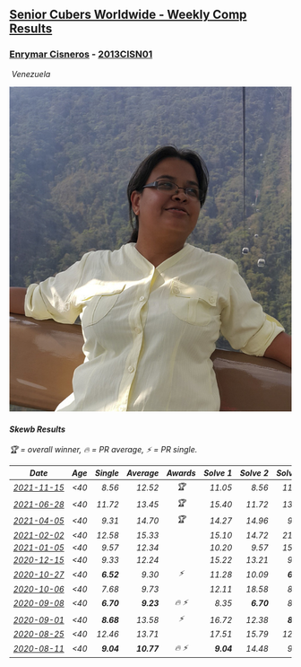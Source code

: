 <style>table {white-space: nowrap;}</style>
<link rel="stylesheet" type="text/css" href="/scw-comp/css/flags.css" />

## [Senior Cubers Worldwide - Weekly Comp Results](/scw-comp/results/)
### [Enrymar Cisneros](README.md) - [2013CISN01](https://www.worldcubeassociation.org/persons/2013CISN01?event=skewb)

<i class="flag flag-VE" />&nbsp;Venezuela

![Enrymar Cisneros](1530205432.jpg)

#### Skewb Results

<span style="white-space: nowrap;">🏆 = overall winner</span>, <span style="white-space: nowrap;">🔥 = PR average</span>, <span style="white-space: nowrap;">⚡ = PR single</span>.

| Date | Age | Single | Average | Awards | Solve 1 | Solve 2 | Solve 3 | Solve 4 | Solve 5 | Video |
| :--: | :--: | --: | --: | :--: | --: | --: | --: | --: | --: | :-- |
| [2021-11-15](../../results/2021-11-15/skewb.md) | <40 | 8.56 | 12.52 | 🏆 | 11.05 | 8.56 | 11.84 | 14.66 | 23.13 | [Desktop](https://www.facebook.com/events/914365772539993/permalink/922330555076848) / [Mobile](https://m.facebook.com/events/914365772539993?view=permalink&id=922330555076848) |
| [2021-06-28](../../results/2021-06-28/skewb.md) | <40 | 11.72 | 13.45 | 🏆 | 15.40 | 11.72 | 13.23 | 11.72 | 26.04 | [Desktop](https://www.facebook.com/events/2032757193542617/permalink/2043739362444400) / [Mobile](https://m.facebook.com/events/2032757193542617?view=permalink&id=2043739362444400) |
| [2021-04-05](../../results/2021-04-05/skewb.md) | <40 | 9.31 | 14.70 | 🏆 | 14.27 | 14.96 | 9.31 | 21.38 | 14.88 | [Desktop](https://www.facebook.com/events/469300370885865/permalink/477282173421018) / [Mobile](https://m.facebook.com/events/469300370885865?view=permalink&id=477282173421018) |
| [2021-02-02](../../results/2021-02-02/skewb.md) | <40 | 12.58 | 15.33 |  | 15.10 | 14.72 | 21.75 | 12.58 | 16.16 | [Desktop](https://www.facebook.com/events/706077650319450/permalink/709770713283477) / [Mobile](https://m.facebook.com/events/706077650319450?view=permalink&id=709770713283477) |
| [2021-01-05](../../results/2021-01-05/skewb.md) | <40 | 9.57 | 12.34 |  | 10.20 | 9.57 | 15.18 | 15.84 | 11.63 | [Desktop](https://www.facebook.com/events/430051568136756/permalink/434531794355400) / [Mobile](https://m.facebook.com/events/430051568136756?view=permalink&id=434531794355400) |
| [2020-12-15](../../results/2020-12-15/skewb.md) | <40 | 9.33 | 12.24 |  | 15.22 | 13.21 | 9.33 | 12.72 | 10.79 | [Desktop](https://www.facebook.com/events/440319056977468/permalink/444167169925990) / [Mobile](https://m.facebook.com/events/440319056977468?view=permalink&id=444167169925990) |
| [2020-10-27](../../results/2020-10-27/skewb.md) | <40 | **6.52** | 9.30 | ⚡ | 11.28 | 10.09 | **6.52** | **6.52** | 17.30 | [Desktop](https://www.facebook.com/events/3728096903891317/permalink/3747550655279275) / [Mobile](https://m.facebook.com/events/3728096903891317?view=permalink&id=3747550655279275) |
| [2020-10-06](../../results/2020-10-06/skewb.md) | <40 | 7.68 | 9.73 |  | 12.11 | 18.58 | 8.71 | 7.68 | 8.37 | [Desktop](https://www.facebook.com/events/365989921479949/permalink/371443987601209) / [Mobile](https://m.facebook.com/events/365989921479949?view=permalink&id=371443987601209) |
| [2020-09-08](../../results/2020-09-08/skewb.md) | <40 | **6.70** | **9.23** | 🔥 ⚡ | 8.35 | **6.70** | 8.32 | 14.83 | 11.03 | [Desktop](https://www.facebook.com/events/1438001453064843/permalink/1444147059116949) / [Mobile](https://m.facebook.com/events/1438001453064843?view=permalink&id=1444147059116949) |
| [2020-09-01](../../results/2020-09-01/skewb.md) | <40 | **8.68** | 13.58 | ⚡ | 16.72 | 12.38 | **8.68** | 14.06 | 14.30 | [Desktop](https://www.facebook.com/events/2626236590959927/permalink/2632517390331847) / [Mobile](https://m.facebook.com/events/2626236590959927?view=permalink&id=2632517390331847) |
| [2020-08-25](../../results/2020-08-25/skewb.md) | <40 | 12.46 | 13.71 |  | 17.51 | 15.79 | 12.59 | 12.46 | 12.74 | [Desktop](https://www.facebook.com/events/335350317875490/permalink/340336460710209) / [Mobile](https://m.facebook.com/events/335350317875490?view=permalink&id=340336460710209) |
| [2020-08-11](../../results/2020-08-11/skewb.md) | <40 | **9.04** | **10.77** | 🔥 ⚡ | **9.04** | 14.48 | 9.06 | 9.56 | 13.70 | [Desktop](https://www.facebook.com/events/354677798881328/permalink/359786778370430) / [Mobile](https://m.facebook.com/events/354677798881328?view=permalink&id=359786778370430) |


<!-- Global site tag (gtag.js) - Google Analytics -->
<script async src="https://www.googletagmanager.com/gtag/js?id=UA-86348435-3"></script>
<script>window.dataLayer = window.dataLayer || []; function gtag() {dataLayer.push(arguments);} gtag('js', new Date()); gtag('config', 'UA-86348435-3');</script>
